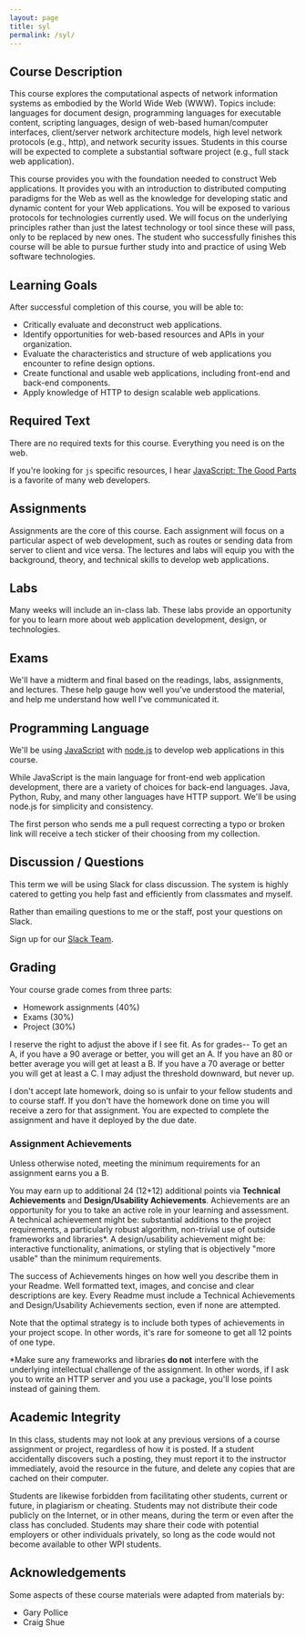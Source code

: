 ```yaml
---
layout: page
title: syl
permalink: /syl/
---
```


Course Description
---

This course explores the computational aspects of network information systems as embodied by the World Wide Web (WWW). 
Topics include: languages for document design, programming languages for executable content, scripting languages, design of web-based human/computer interfaces, client/server network architecture models, high level network protocols (e.g., http), and network security issues. 
Students in this course will be expected to complete a substantial software project (e.g., full stack web application). 

This course provides you with the foundation needed to construct Web applications. 
It provides you with an introduction to distributed computing paradigms for the Web as well as the knowledge for developing static and dynamic content for your Web applications. 
You will be exposed to various protocols for technologies currently used. 
We will focus on the underlying principles rather than just the latest technology or tool since these will pass, only to be replaced by new ones. 
The student who successfully finishes this course will be able to pursue further study into and practice of using Web software technologies.

Learning Goals
---

After successful completion of this course, you will be able to:

- Critically evaluate and deconstruct web applications.
- Identify opportunities for web-based resources and APIs in your organization.
- Evaluate the characteristics and structure of web applications you encounter to refine design options.
- Create functional and usable web applications, including front-end and back-end components.
- Apply knowledge of HTTP to design scalable web applications.

Required Text
---

There are no required texts for this course.
Everything you need is on the web.

If you're looking for `js` specific resources, I hear [JavaScript: The Good Parts](https://www.amazon.com/JavaScript-Good-Parts-Douglas-Crockford/dp/0596517742) is a favorite of many web developers.

Assignments
---
Assignments are the core of this course. 
Each assignment will focus on a particular aspect of web development, such as routes or sending data from server to client and vice versa. 
The lectures and labs will equip you with the background, theory, and technical skills to develop web applications.

Labs
---
Many weeks will include an in-class lab. 
These labs provide an opportunity for you to learn more about web application development, design, or technologies.

Exams
---
We'll have a midterm and final based on the readings, labs, assignments, and lectures. 
These help gauge how well you've understood the material, and help me understand how well I've communicated it.


Programming Language
---

We'll be using [JavaScript](https://developer.mozilla.org/en-US/docs/Web/JavaScript) with [node.js](http://nodejs.org/) to develop web applications in this course.

While JavaScript is the main language for front-end web application development, there are a variety of choices for back-end languages. Java, Python, Ruby, and many other languages have HTTP support. 
We'll be using node.js for simplicity and consistency.

The first person who sends me a pull request correcting a typo or broken link will receive a tech sticker of their choosing from my collection.

Discussion / Questions
---

This term we will be using Slack for class discussion. 
The system is highly catered to getting you help fast and efficiently from classmates and myself. 

Rather than emailing questions to me or the staff, post your questions on Slack. 

Sign up for our [Slack Team](https://join.slack.com/t/cs4241-17a/shared_invite/MjI3NjQ2NTcyMDY2LTE1MDI5MTc5NzQtYmI5MTU3OWRmZg).

Grading
---

Your course grade comes from three parts:

- Homework assignments (40%)
- Exams (30%)
- Project (30%)

I reserve the right to adjust the above if I see fit. 
As for grades-- 
To get an A, if you have a 90 average or better, you will get an A. 
If you have an 80 or better average you will get at least a B. 
If you have a 70 average or better you will get at least a C. 
I may adjust the threshold downward, but never up.

I don't accept late homework, doing so is unfair to your fellow students and to course staff. 
If you don't have the homework done on time you will receive a zero for that assignment. 
You are expected to complete the assignment and have it deployed by the due date.

### Assignment Achievements

Unless otherwise noted, meeting the minimum requirements for an assignment earns you a B.

You may earn up to additional 24 (12+12) additional points via __Technical Achievements__ and __Design/Usability Achievements__.
Achievements are an opportunity for you to take an active role in your learning and assessment.
A technical achievement might be: substantial additions to the project requirements, a particularly robust algorithm, non-trivial use of outside frameworks and libraries\*.
A design/usability achievement might be: interactive functionality, animations, or styling that is objectively "more usable" than the minimum requirements.

The success of Achievements hinges on how well you describe them in your Readme.
Well formatted text, images, and concise and clear descriptions are key.
Every Readme must include a Technical Achievements and Design/Usability Achievements section, even if none are attempted.

Note that the optimal strategy is to include both types of achievements in your project scope.
In other words, it's rare for someone to get all 12 points of one type.

\*Make sure any frameworks and libraries **do not** interfere with the underlying intellectual challenge of the assignment. In other words, if I ask you to write an HTTP server and you use a package, you'll lose points instead of gaining them. 



Academic Integrity
---

In this class, students may not look at any previous versions of a course assignment or project, regardless of how it is posted. 
If a student accidentally discovers such a posting, they must report it to the instructor immediately, avoid the resource in the future, and delete any copies that are cached on their computer.

Students are likewise forbidden from facilitating other students, current or future, in plagiarism or cheating. 
Students may not distribute their code publicly on the Internet, or in other means, during the term or even after the class has concluded. 
Students may share their code with potential employers or other individuals privately, so long as the code would not become available to other WPI students.

Acknowledgements
---

Some aspects of these course materials were adapted from materials by:
- Gary Pollice
- Craig Shue
